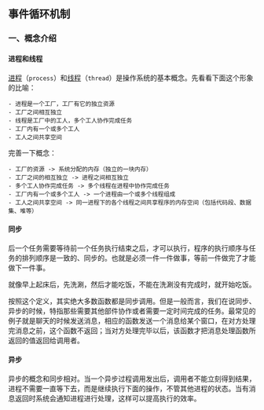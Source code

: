 ## 事件循环机制

### 一、概念介绍

#### 进程和线程

[进程](https://zh.wikipedia.org/zh-cn/进程)（`process`）和[线程](https://zh.wikipedia.org/zh-cn/线程)（`thread`）是操作系统的基本概念。先看看下面这个形象的比喻：

```
- 进程是一个工厂，工厂有它的独立资源
- 工厂之间相互独立
- 线程是工厂中的工人，多个工人协作完成任务
- 工厂内有一个或多个工人
- 工人之间共享空间
```

完善一下概念：

```
- 工厂的资源 -> 系统分配的内存（独立的一块内存）
- 工厂之间的相互独立 -> 进程之间相互独立
- 多个工人协作完成任务 -> 多个线程在进程中协作完成任务
- 工厂内有一个或多个工人 -> 一个进程由一个或多个线程组成
- 工人之间共享空间 -> 同一进程下的各个线程之间共享程序的内存空间（包括代码段、数据集、堆等）
```



#### 同步

后一个任务需要等待前一个任务执行结束之后，才可以执行，程序的执行顺序与任务的排列顺序是一致的、同步的。也就是必须一件一件做事，等前一件做完了才能做下一件事。

就像早上起床后，先洗涮，然后才能吃饭，不能在洗涮没有完成时，就开始吃饭。

按照这个定义，其实绝大多数函数都是同步调用。但是一般而言，我们在说同步、异步的时候，特指那些需要其他部件协作或者需要一定时间完成的任务。最常见的例子就是聊天的时候发送消息，相应的函数发送一个消息给某个窗口，在对方处理完消息之前，这个函数不返回；当对方处理完毕以后，该函数才把消息处理函数所返回的值返回给调用者。



#### 异步

异步的概念和同步相对。当一个异步过程调用发出后，调用者不能立刻得到结果，进程不需要一直等下去，而是继续执行下面的操作，不管其他进程的状态。当有消息返回时系统会通知进程进行处理，这样可以提高执行的效率。